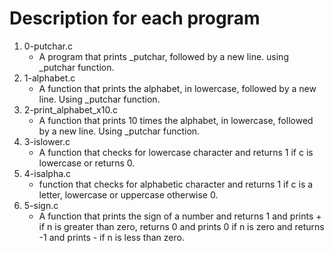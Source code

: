 # Description for each program

1. 0-putchar.c
   * A program that prints _putchar, followed by a new line. using _putchar function.
2. 1-alphabet.c
   * A function that prints the alphabet, in lowercase, followed by a new line. Using _putchar function.
3. 2-print_alphabet_x10.c
   * A function that prints 10 times the alphabet, in lowercase, followed by a new line. Using _putchar function.
4. 3-islower.c
   * A function that checks for lowercase character and returns 1 if c is lowercase or returns 0.
5. 4-isalpha.c
   *  function that checks for alphabetic character and returns 1 if c is a letter, lowercase or uppercase otherwise 0.
6. 5-sign.c
   * A function that prints the sign of a number and returns 1 and prints + if n is greater than zero, returns 0 and prints 0 if n is zero and returns -1 and prints - if n is less than zero.
